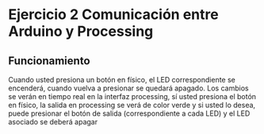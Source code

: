 # Ejercicio 2 Comunicación entre Arduino y Processing

## Funcionamiento
Cuando usted presiona un botón en físico, el LED correspondiente se encenderá, cuando vuelva a presionar se quedará apagado. Los cambios se verán en tiempo real en la interfaz processing, sí usted presiona el botón en físico, la salida en processing se verá de color verde y si usted lo desea, puede presionar el botón de salida (correspondiente a cada LED) y el LED asociado se deberá apagar


